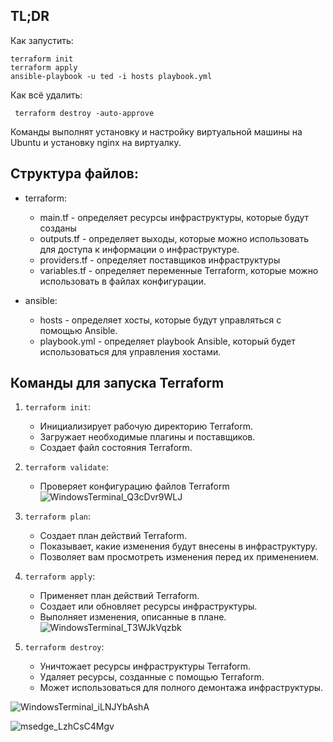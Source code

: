 ## TL;DR
Как запустить:

    terraform init
    terraform apply
    ansible-playbook -u ted -i hosts playbook.yml
Как всё удалить:

     terraform destroy -auto-approve

Команды выполнят установку и настройку виртуальной машины на Ubuntu и установку nginx на виртуалку.

## Структура файлов:
 - terraform:
	 - main.tf - определяет ресурсы инфраструктуры, которые будут созданы
	 - outputs.tf - определяет выходы, которые можно
   использовать для доступа к информации о инфраструктуре.
	 - providers.tf - определяет поставщиков инфраструктуры
	 - variables.tf - определяет переменные Terraform,
   которые можно использовать в файлах конфигурации.
   
 - ansible: 
	 - hosts - определяет хосты, которые будут управляться с
   помощью Ansible. 
	 - playbook.yml - определяет playbook Ansible, который
   будет использоваться для управления хостами.


## Команды для запуска Terraform
1. `terraform init`:
	 - Инициализирует рабочую директорию Terraform.
	 - Загружает необходимые плагины и поставщиков.
	 - Создает файл состояния Terraform.
2. `terraform validate`:
	 - Проверяет конфигурацию файлов Terraform
![WindowsTerminal_Q3cDvr9WLJ](https://github.com/TEDSv/otus-homework/assets/35523575/d4ae4482-9b87-41ce-ab8e-f570801fe929)

3. `terraform plan`:
	 - Создает план действий Terraform.
	 - Показывает, какие изменения будут внесены в инфраструктуру.
	 - Позволяет вам просмотреть изменения перед их применением.
4. `terraform apply`:
	 - Применяет план действий Terraform.
	 - Создает или обновляет ресурсы инфраструктуры.
	 - Выполняет изменения, описанные в плане.
![WindowsTerminal_T3WJkVqzbk](https://github.com/TEDSv/otus-homework/assets/35523575/ee25b431-1345-419e-bfe4-d951934e7064)

5. `terraform destroy`:
	 - Уничтожает ресурсы инфраструктуры Terraform.
	 - Удаляет ресурсы, созданные с помощью Terraform.
	 - Может использоваться для полного демонтажа инфраструктуры.

![WindowsTerminal_iLNJYbAshA](https://github.com/TEDSv/otus-homework/assets/35523575/302e178b-482e-45ff-ab58-356536a5210e)

![msedge_LzhCsC4Mgv](https://github.com/TEDSv/otus-homework/assets/35523575/d78757ce-0965-4efa-8b21-7191656a4234)
